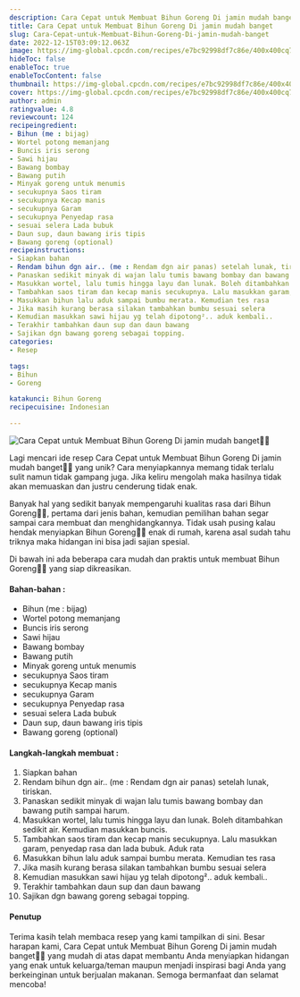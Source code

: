 ```yaml
---
description: Cara Cepat untuk Membuat Bihun Goreng Di jamin mudah banget"
title: Cara Cepat untuk Membuat Bihun Goreng Di jamin mudah banget
slug: Cara-Cepat-untuk-Membuat-Bihun-Goreng-Di-jamin-mudah-banget
date: 2022-12-15T03:09:12.063Z
image: https://img-global.cpcdn.com/recipes/e7bc92998df7c86e/400x400cq70/photo.jpg
hideToc: false
enableToc: true
enableTocContent: false
thumbnail: https://img-global.cpcdn.com/recipes/e7bc92998df7c86e/400x400cq70/photo.jpg
cover: https://img-global.cpcdn.com/recipes/e7bc92998df7c86e/400x400cq70/photo.jpg
author: admin
ratingvalue: 4.8
reviewcount: 124
recipeingredient:
- Bihun (me : bijag)
- Wortel potong memanjang
- Buncis iris serong
- Sawi hijau
- Bawang bombay
- Bawang putih
- Minyak goreng untuk menumis
- secukupnya Saos tiram
- secukupnya Kecap manis
- secukupnya Garam
- secukupnya Penyedap rasa
- sesuai selera Lada bubuk
- Daun sup, daun bawang iris tipis
- Bawang goreng (optional)
recipeinstructions:
- Siapkan bahan
- Rendam bihun dgn air.. (me : Rendam dgn air panas) setelah lunak, tiriskan.
- Panaskan sedikit minyak di wajan lalu tumis bawang bombay dan bawang putih sampai harum.
- Masukkan wortel, lalu tumis hingga layu dan lunak. Boleh ditambahkan sedikit air. Kemudian masukkan buncis.
- Tambahkan saos tiram dan kecap manis secukupnya. Lalu masukkan garam, penyedap rasa dan lada bubuk. Aduk rata
- Masukkan bihun lalu aduk sampai bumbu merata. Kemudian tes rasa
- Jika masih kurang berasa silakan tambahkan bumbu sesuai selera
- Kemudian masukkan sawi hijau yg telah dipotong².. aduk kembali..
- Terakhir tambahkan daun sup dan daun bawang
- Sajikan dgn bawang goreng sebagai topping.
categories:
- Resep

tags:
- Bihun
- Goreng

katakunci: Bihun Goreng
recipecuisine: Indonesian

---
```


![Cara Cepat untuk Membuat Bihun Goreng Di jamin mudah banget👩‍🍳](https://img-global.cpcdn.com/recipes/e7bc92998df7c86e/400x400cq70/photo.jpg)

Lagi mencari ide resep Cara Cepat untuk Membuat Bihun Goreng Di jamin mudah banget👩‍🍳 yang unik? Cara menyiapkannya memang tidak terlalu sulit namun tidak gampang juga. Jika keliru mengolah maka hasilnya tidak akan memuaskan dan justru cenderung tidak enak.

Banyak hal yang sedikit banyak mempengaruhi kualitas rasa dari Bihun Goreng👩‍🍳, pertama dari jenis bahan, kemudian pemilihan bahan segar sampai cara membuat dan menghidangkannya. Tidak usah pusing kalau hendak menyiapkan Bihun Goreng👩‍🍳 enak di rumah, karena asal sudah tahu triknya maka hidangan ini bisa jadi sajian spesial.

Di bawah ini ada beberapa cara mudah dan praktis untuk membuat Bihun Goreng👩‍🍳 yang siap dikreasikan.

<!--inarticleads1-->

#### Bahan-bahan :

- Bihun (me : bijag)
- Wortel potong memanjang
- Buncis iris serong
- Sawi hijau
- Bawang bombay
- Bawang putih
- Minyak goreng untuk menumis
- secukupnya Saos tiram
- secukupnya Kecap manis
- secukupnya Garam
- secukupnya Penyedap rasa
- sesuai selera Lada bubuk
- Daun sup, daun bawang iris tipis
- Bawang goreng (optional)

<!--inarticleads2-->

#### Langkah-langkah membuat :

1. Siapkan bahan
1. Rendam bihun dgn air.. (me : Rendam dgn air panas) setelah lunak, tiriskan.
1. Panaskan sedikit minyak di wajan lalu tumis bawang bombay dan bawang putih sampai harum.
1. Masukkan wortel, lalu tumis hingga layu dan lunak. Boleh ditambahkan sedikit air. Kemudian masukkan buncis.
1. Tambahkan saos tiram dan kecap manis secukupnya. Lalu masukkan garam, penyedap rasa dan lada bubuk. Aduk rata
1. Masukkan bihun lalu aduk sampai bumbu merata. Kemudian tes rasa
1. Jika masih kurang berasa silakan tambahkan bumbu sesuai selera
1. Kemudian masukkan sawi hijau yg telah dipotong².. aduk kembali..
1. Terakhir tambahkan daun sup dan daun bawang
1. Sajikan dgn bawang goreng sebagai topping.

#### Penutup

Terima kasih telah membaca resep yang kami tampilkan di sini. Besar harapan kami, Cara Cepat untuk Membuat Bihun Goreng Di jamin mudah banget👩‍🍳 yang mudah di atas dapat membantu Anda menyiapkan hidangan yang enak untuk keluarga/teman maupun menjadi inspirasi bagi Anda yang berkeinginan untuk berjualan makanan. Semoga bermanfaat dan selamat mencoba!